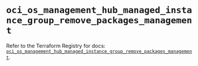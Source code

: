 # `oci_os_management_hub_managed_instance_group_remove_packages_management`

Refer to the Terraform Registry for docs: [`oci_os_management_hub_managed_instance_group_remove_packages_management`](https://registry.terraform.io/providers/oracle/oci/7.19.0/docs/resources/os_management_hub_managed_instance_group_remove_packages_management).
